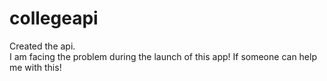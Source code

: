 # collegeapi
Created the api.
<br>
I am facing the problem during the launch of this app! If someone can help me with this!
